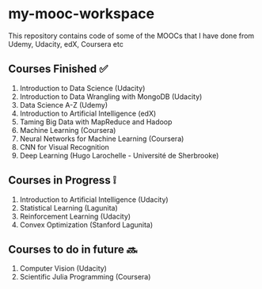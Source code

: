# my-mooc-workspace
This repository contains code of some of the MOOCs that I have done from Udemy, Udacity, edX, Coursera etc

Courses Finished :white_check_mark:
---
1. Introduction to Data Science (Udacity)
2. Introduction to Data Wrangling with MongoDB (Udacity)
3. Data Science A-Z (Udemy)
4. Introduction to Artificial Intelligence (edX)
5. Taming Big Data with MapReduce and Hadoop
6. Machine Learning (Coursera)
7. Neural Networks for Machine Learning (Coursera)
8. CNN for Visual Recognition
9. Deep Learning (Hugo Larochelle - Université de Sherbrooke)

Courses in Progress :grey_exclamation:
---

1. Introduction to Artificial Intelligence (Udacity)
2. Statistical Learning (Lagunita)
3. Reinforcement Learning (Udacity)
4. Convex Optimization (Stanford Lagunita)

Courses to do in future :soon:
---

1. Computer Vision (Udacity)
2. Scientific Julia Programming (Coursera)







